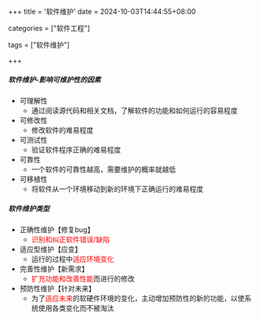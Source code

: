 +++
title = '软件维护'
date = 2024-10-03T14:44:55+08:00

categories = ["软件工程"]

tags = ["软件维护"]

+++



##### 软件维护-影响可维护性的因素

- 可理解性
  - 通过阅读源代码和相关文档，了解软件的功能和如何运行的容易程度
- 可修改性
  - 修改软件的难易程度
- 可测试性
  - 验证软件程序正确的难易程度
- 可靠性
  - 一个软件的可靠性越高，需要维护的概率就越低
- 可移植性
  - 将软件从一个环境移动到新的环境下正确运行的难易程度





##### 软件维护类型



- 正确性维护【修复bug】
  - <font color='red'>识别和纠正软件错误/缺陷</font>
- 适应型维护【应变】
  - 运行的过程中<font color='red'>适应环境变化</font>
- 完善性维护【新需求】
  - <font color='red'>扩充功能和改善性能</font>而进行的修改
- 预防性维护【针对未来】
  - 为了<font color='red'>适应未来</font>的软硬件环境的变化，主动增加预防性的新的功能，以使系统使用各类变化而不被淘汰



